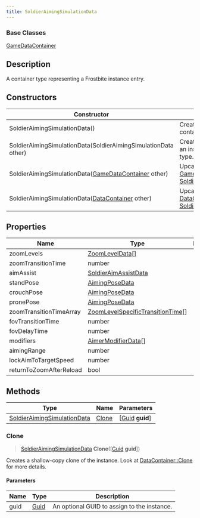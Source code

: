 ```yaml
---
title: SoldierAimingSimulationData
---
```

### Base Classes

[GameDataContainer](GameDataContainer)

## Description

A container type representing a Frostbite instance entry.

## Constructors

| Constructor                                                                            | Description                                                                                                                                   |
| -------------------------------------------------------------------------------------- | --------------------------------------------------------------------------------------------------------------------------------------------- |
| SoldierAimingSimulationData()                                                          | Create a new instance of this container type.                                                                                                 |
| SoldierAimingSimulationData(SoldierAimingSimulationData other)                         | Create a reference copy of an instance of the same type.                                                                                      |
| SoldierAimingSimulationData([GameDataContainer](GameDataContainer) other)              | Upcast an instance of type [GameDataContainer](GameDataContainer) to [SoldierAimingSimulationData](SoldierAimingSimulationData).              |
| SoldierAimingSimulationData([DataContainer](/vext/ref/shared/class/datacontainer) other) | Upcast an instance of type [DataContainer](/vext/ref/shared/class/datacontainer) to [SoldierAimingSimulationData](SoldierAimingSimulationData). |

## Properties

| Name                    | Type                                                                   | Description |
| ----------------------- | ---------------------------------------------------------------------- | ----------- |
| zoomLevels              | [ZoomLevelData](ZoomLevelData)\[\]                                     |             |
| zoomTransitionTime      | number                                                                 |             |
| aimAssist               | [SoldierAimAssistData](SoldierAimAssistData)                           |             |
| standPose               | [AimingPoseData](AimingPoseData)                                       |             |
| crouchPose              | [AimingPoseData](AimingPoseData)                                       |             |
| pronePose               | [AimingPoseData](AimingPoseData)                                       |             |
| zoomTransitionTimeArray | [ZoomLevelSpecificTransitionTime](ZoomLevelSpecificTransitionTime)\[\] |             |
| fovTransitionTime       | number                                                                 |             |
| fovDelayTime            | number                                                                 |             |
| modifiers               | [AimerModifierData](AimerModifierData)\[\]                             |             |
| aimingRange             | number                                                                 |             |
| lockAimToTargetSpeed    | number                                                                 |             |
| returnToZoomAfterReload | bool                                                                   |             |

## Methods

| Type                                                       | Name            | Parameters                                     |
| ---------------------------------------------------------- | --------------- | ---------------------------------------------- |
| [SoldierAimingSimulationData](SoldierAimingSimulationData) | [Clone](#clone) | \[[Guid](/vext/ref/shared/class/guid) **guid**\] |

### Clone

> [SoldierAimingSimulationData](SoldierAimingSimulationData) **Clone**(\[[Guid](/vext/ref/shared/class/guid) **guid**\])

Creates a shallow-copy clone of the instance. Look at [DataContainer::Clone](/vext/ref/shared/class/datacontainer#clone) for more details.

#### Parameters

| Name | Type         | Description                                 |
| ---- | ------------ | ------------------------------------------- |
| guid | [Guid](Guid) | An optional GUID to assign to the instance. |
